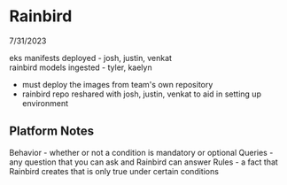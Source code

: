 # Rainbird

7/31/2023 

eks manifests deployed - josh, justin, venkat </br>
rainbird models ingested - tyler, kaelyn

- must deploy the images from team's own repository
- rainbird repo reshared with josh, justin, venkat to aid in setting up environment

## Platform Notes

Behavior - whether or not a condition is mandatory or optional
Queries - any question that you can ask and Rainbird can answer
Rules - a fact that Rainbird creates that is only true under certain conditions